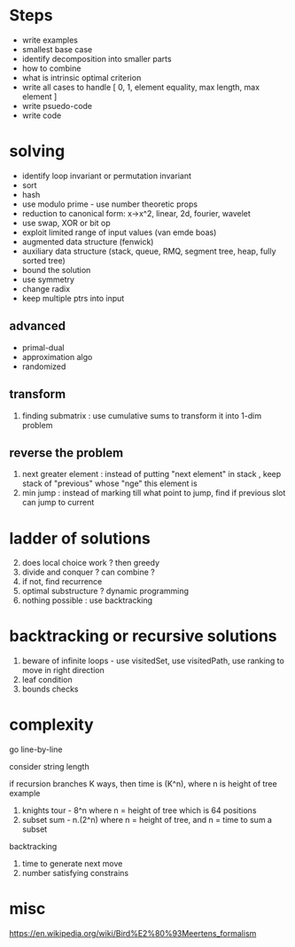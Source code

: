
# Steps

* write examples
* smallest base case
* identify decomposition into smaller parts
* how to combine
* what is intrinsic optimal criterion
* write all cases to handle [ 0, 1, element equality, max length, max element ]
* write psuedo-code
* write code

# solving

* identify loop invariant or permutation invariant
* sort
* hash
* use modulo prime - use number theoretic props
* reduction to canonical form: x->x^2, linear, 2d, fourier, wavelet
* use swap, XOR or bit op
* exploit limited range of input values (van emde boas)
* augmented data structure (fenwick)
* auxiliary data structure (stack, queue, RMQ, segment tree, heap, fully sorted tree)
* bound the solution
* use symmetry 
* change radix
* keep multiple ptrs into input

## advanced

* primal-dual
* approximation algo
* randomized

## transform 

1. finding submatrix : use cumulative sums to transform it into 1-dim problem

## reverse the problem

1. next greater element : instead of putting "next element" in stack , keep stack of "previous" whose "nge" this element is
2. min jump : instead of marking till what point to jump, find if previous slot can jump to current

# ladder of solutions

2. does local choice work ? then greedy 
2. divide and conquer ? can combine ?
3. if not, find recurrence 
3. optimal substructure ? dynamic programming
4. nothing possible : use backtracking

# backtracking or recursive solutions

1. beware of infinite loops - use visitedSet, use visitedPath, use ranking to move in right direction
2. leaf condition
3. bounds checks

# complexity

go line-by-line

consider string length

if recursion branches K ways, then time is (K^n), where n is height of tree
example
1. knights tour - 8^n where n = height of tree which is 64 positions 
2. subset sum - n.(2^n) where n = height of tree, and n = time to sum a subset

backtracking
1. time to generate next move
2. number satisfying constrains

# misc

https://en.wikipedia.org/wiki/Bird%E2%80%93Meertens_formalism
